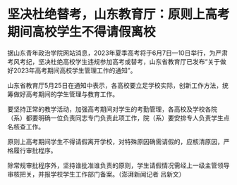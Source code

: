 

# 坚决杜绝替考，山东教育厅：原则上高考期间高校学生不得请假离校

据山东青年政治学院网站消息，2023年夏季高考将于6月7日—10日举行，为严肃考风考纪，坚决杜绝高校学生违规参加高考或替考，山东省教育厅已发布“关于做好2023年高考期间高校学生管理工作的通知”。

山东省教育厅5月25日在通知中表示，各高校要立足学校实际，创新工作方法，统筹做好高考期间的学生管理与教育工作。

要坚持正常的教学活动，加强高考期间对学生的考勤管理，各高校及学校各院（系）都要明确一位负责同志专门负责此项工作，院（系）要安排专人负责学生点名核查工作。

原则上高考期间学生不得请假离开学校，对特殊原因确需请假的，应核清原因，严格履行审批程序。

除常规审批程序外，坚持谁批准谁负责的原则，学生请假情况需经上一级主管领导审核把关，并报学校学生工作部门备案。（澎湃新闻记者 吕新文）

